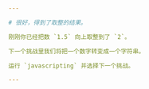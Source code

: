 ```yaml
---

# 很好，得到了取整的结果。

刚刚你已经把数 `1.5` 向上取整到了 `2`。

下一个挑战里我们将把一个数字转变成一个字符串。

运行 `javascripting` 并选择下一个挑战。

---
```

